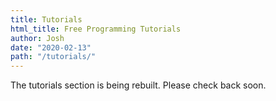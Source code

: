 ```yaml
---
title: Tutorials
html_title: Free Programming Tutorials
author: Josh
date: "2020-02-13"
path: "/tutorials/"
---
```


The tutorials section is being rebuilt. Please check back soon.
